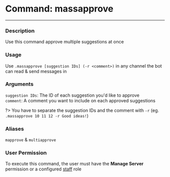 # Command: massapprove
---
### Description
Use this command approve multiple suggestions at once

### Usage
Use `.massapprove [suggestion IDs] (-r <comment>)` in any channel the bot can read & send messages in

###  Arguments
`suggestion IDs`: The ID of each suggestion you'd like to approve\
`comment`: A comment you want to include on each approved suggestions

?> You have to separate the suggestion IDs and the comment with `-r` (eg. `.massapprove 10 11 12 -r Good ideas!`)

### Aliases
`mapprove` & `multiapprove`

### User Permission
To execute this command, the user must have the **Manage Server** permission or a configured [staff](/config/staffroles.md) role
